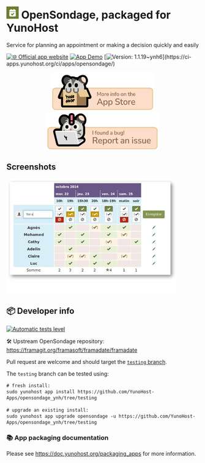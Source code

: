 <!--
N.B.: This README was automatically generated by <https://github.com/YunoHost/apps_tools/blob/main/readme_generator>
It shall NOT be edited by hand.
-->

<h1>
  <img src="https://raw.githubusercontent.com/YunoHost/apps/main/logos/opensondage.png" width="32px" alt="Logo of OpenSondage">
  OpenSondage, packaged for YunoHost
</h1>

Service for planning an appointment or making a decision quickly and easily

[![🌐 Official app website](https://img.shields.io/badge/Official_app_website-darkgreen?style=for-the-badge)](https://framadate.org/)
[![App Demo](https://img.shields.io/badge/App_Demo-blue?style=for-the-badge)](https://framadate.org/)
[![Version: 1.1.19~ynh6](https://img.shields.io/badge/Version-1.1.19~ynh6-rgb(18,138,11)?style=for-the-badge)](https://ci-apps.yunohost.org/ci/apps/opensondage/)

<div align="center">
<a href="https://apps.yunohost.org/app/opensondage"><img height="100px" src="https://github.com/YunoHost/yunohost-artwork/raw/refs/heads/main/badges/neopossum-badges/badge_more_info_on_the_appstore.svg"/></a>
<a href="https://github.com/YunoHost-Apps/opensondage_ynh/issues"><img height="100px" src="https://github.com/YunoHost/yunohost-artwork/raw/refs/heads/main/badges/neopossum-badges/badge_report_an_issue.svg"/></a>
</div>


## Screenshots
![Screenshot of OpenSondage](./doc/screenshots/screenshots.jpg)

## 📦 Developer info

[![Automatic tests level](https://apps.yunohost.org/badge/cilevel/opensondage)](https://ci-apps.yunohost.org/ci/apps/opensondage/)

🛠️ Upstream OpenSondage repository: <https://framagit.org/framasoft/framadate/framadate>

Pull request are welcome and should target the [`testing` branch](https://github.com/YunoHost-Apps/opensondage_ynh/tree/testing).

The `testing` branch can be tested using:
```
# fresh install:
sudo yunohost app install https://github.com/YunoHost-Apps/opensondage_ynh/tree/testing

# upgrade an existing install:
sudo yunohost app upgrade opensondage -u https://github.com/YunoHost-Apps/opensondage_ynh/tree/testing
```

### 📚 App packaging documentation

Please see <https://doc.yunohost.org/packaging_apps> for more information.